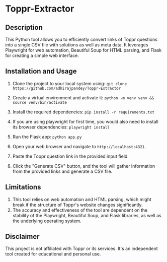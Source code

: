 # Toppr-Extractor

## Description
This Python tool allows you to efficiently convert links of Toppr questions into a single CSV file with solutions as well as meta data. It leverages Playwright for web automation, Beautiful Soup for HTML parsing, and Flask for creating a simple web interface.

## Installation and Usage
1. Clone the project to your local system using: `git clone https://github.com/adhirajpandey/Toppr-Extractor`

2. Create a virtual environment and activate it: `python -m venv venv && source venv/bin/activate`

3. Install the required dependencies: `pip install -r requirements.txt`

4. If you are using playwright for first time, you would also need to install its browser dependencies: `playwright install`

5. Run the Flask app: `python app.py`

6. Open your web browser and navigate to `http://localhost:4321`.

7. Paste the Toppr question link in the provided input field.

8. Click the "Generate CSV" button, and the tool will gather information from the provided links and generate a CSV file.

## Limitations
1. This tool relies on web automation and HTML parsing, which might break if the structure of Toppr's website changes significantly.
2. The accuracy and effectiveness of the tool are dependent on the stability of the Playwright, Beautiful Soup, and Flask libraries, as well as the underlying operating system.

## Disclaimer
This project is not affiliated with Toppr or its services. It's an independent tool created for educational and personal use.


